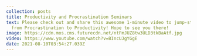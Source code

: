 ```yaml
---
collection: posts
title: Productivity and Procrastination Seminars
text: Please check out and share this awesome 1-minute video to jump-start 2021
  from Procrastination to Productivity! Hope to see you there!
image: https://cdn.mos.cms.futurecdn.net/ntFmJUZ8tw3ULD3tkBaAtf.jpg
video: https://www.youtube.com/watch?v=BIncUJgYGgE
date: 2021-08-10T03:54:27.039Z
---
```

